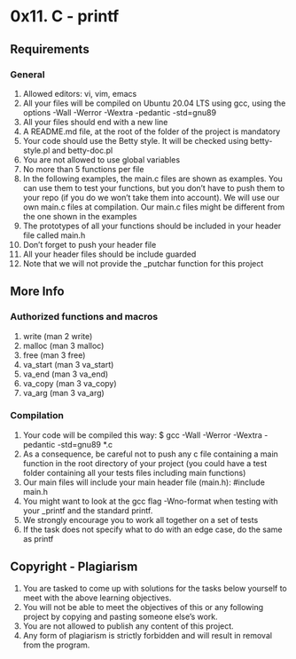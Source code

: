 # 0x11. C - printf

## Requirements

### General
1. Allowed editors: vi, vim, emacs
2. All your files will be compiled on Ubuntu 20.04 LTS using gcc, using the options -Wall -Werror -Wextra -pedantic -std=gnu89
3. All your files should end with a new line
4. A README.md file, at the root of the folder of the project is mandatory
5. Your code should use the Betty style. It will be checked using betty-style.pl and betty-doc.pl
6. You are not allowed to use global variables
7. No more than 5 functions per file
8. In the following examples, the main.c files are shown as examples. You can use them to test your functions, but you don’t have to push them to your repo (if you do we won’t take them into account). We will use our own main.c files at compilation. Our main.c files might be different from the one shown in the examples
9. The prototypes of all your functions should be included in your header file called main.h
10. Don’t forget to push your header file
11. All your header files should be include guarded
12. Note that we will not provide the _putchar function for this project

## More Info

### Authorized functions and macros
1. write (man 2 write)
2. malloc (man 3 malloc)
3. free (man 3 free)
4. va_start (man 3 va_start)
5. va_end (man 3 va_end)
6. va_copy (man 3 va_copy)
7. va_arg (man 3 va_arg)

### Compilation
1. Your code will be compiled this way:
   $ gcc -Wall -Werror -Wextra -pedantic -std=gnu89 *.c
2. As a consequence, be careful not to push any c file containing a main function in the root directory of your project (you could have a test folder containing all your tests files including main functions)
3. Our main files will include your main header file (main.h): #include main.h
4. You might want to look at the gcc flag -Wno-format when testing with your _printf and the standard printf.
5. We strongly encourage you to work all together on a set of tests
6. If the task does not specify what to do with an edge case, do the same as printf

## Copyright - Plagiarism
1. You are tasked to come up with solutions for the tasks below yourself to meet with the above learning objectives.
2. You will not be able to meet the objectives of this or any following project by copying and pasting someone else’s work.
3. You are not allowed to publish any content of this project.
4. Any form of plagiarism is strictly forbidden and will result in removal from the program.
